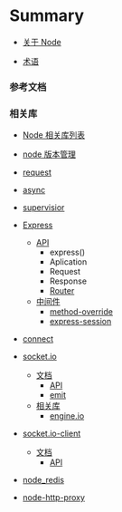 # Summary

* [关于 Node](README.md)

* [术语](GLOSSARY.md)

### 参考文档

### 相关库

* [Node 相关库列表](Labrary/README.md)

* [node 版本管理](Labrary/nvm/README.md)

* [request](Labrary/request/README.md)

* [async](Labrary/async/README.md)

* [supervisior](Labrary/supervisor/README.md)

* [Express](Labrary/express/README.md)
  - [API](Labrary/express/docs/API.md)
    - express()
    - Aplication
    - Request
    - Response
    - [Router](//Labrary/express/docs/API.md#router)
  - [中间件](Labrary/express/middleware/README.md)
    - [method-override](Labrary/express/middleware/method-override/README.md)
    - [express-session](Labrary/express/middleware/session/README.md)

* [connect](Labrary/connect/README.md)

* [socket.io](Labrary/socket.io/README.md)
  - [文档](Labrary/socket.io/docs/README.md)
    - [API](Labrary/socket.io/docs/API.md)
    - [emit](Labrary/socket.io/docs/emit.md)
  - [相关库](Labrary/socket.io/library/REAME.md)
    - [engine.io](Labrary/socket.io/library/engine.io/README.md)

* [socket.io-client](Labrary/socket.io-client/README.md)
  - [文档](Labrary/socket.io-client/docs/README.md)
    - [API](Labrary/socket.io-client/docs/API.md)

* [node_redis](Labrary/node_redis/README.md)

* [node-http-proxy](Labrary/node-http-proxy/README.md)
